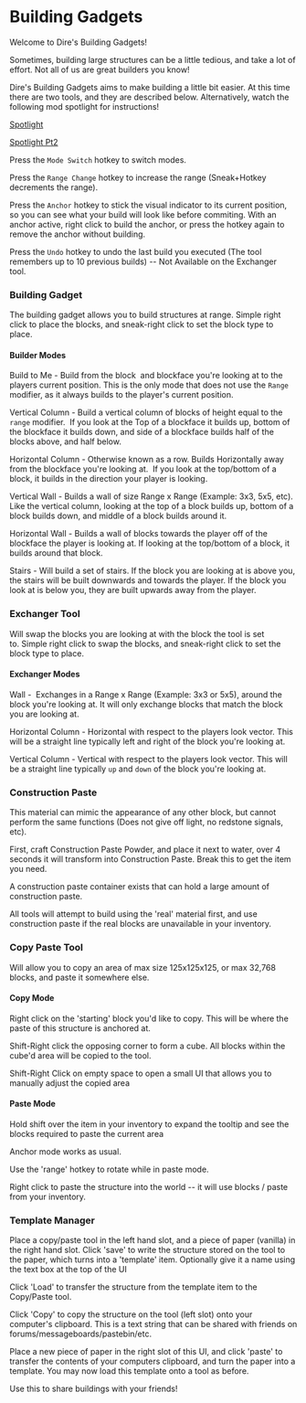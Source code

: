 # Building Gadgets
Welcome to Dire's Building Gadgets!

Sometimes, building large structures can be a little tedious, and take a lot of effort. Not all of us are great builders you know!

Dire's Building Gadgets aims to make building a little bit easier. At this time there are two tools, and they are described below. Alternatively, watch the following mod spotlight for instructions!

[Spotlight](https://youtu.be/D4Ib4h7aTSk)

[Spotlight Pt2](https://youtu.be/JS1Xx_kwQQ0)

Press the `Mode Switch` hotkey to switch modes.

Press the `Range Change` hotkey to increase the range (Sneak+Hotkey decrements the range). 

Press the `Anchor` hotkey to stick the visual indicator to its current position, so you can see what your build will look like before commiting. With an anchor active, right click to build the anchor, or press the hotkey again to remove the anchor without building.

Press the `Undo` hotkey to undo the last build you executed (The tool remembers up to 10 previous builds) -- Not Available on the Exchanger tool. 

### Building Gadget

The building gadget allows you to build structures at range. Simple right click to place the blocks, and sneak-right click to set the block type to place. 

#### Builder Modes

Build to Me - Build from the block  and blockface you're looking at to the players current position. This is the only mode that does not use the `Range` modifier, as it always builds to the player's current position. 

Vertical Column - Build a vertical column of blocks of height equal to the `range` modifier.  If you look at the Top of a blockface it builds up, bottom of the blockface it builds down, and side of a blockface builds half of the blocks above, and half below. 

Horizontal Column - Otherwise known as a row. Builds Horizontally away from the blockface you're looking at.  If you look at the top/bottom of a block, it builds in the direction your player is looking. 

Vertical Wall - Builds a wall of size Range x Range (Example: 3x3, 5x5, etc). Like the vertical column, looking at the top of a block builds up, bottom of a block builds down, and middle of a block builds around it. 

Horizontal Wall - Builds a wall of blocks towards the player off of the blockface the player is looking at. If looking at the top/bottom of a block, it builds around that block. 

Stairs - Will build a set of stairs. If the block you are looking at is above you, the stairs will be built downwards and towards the player. If the block you look at is below you, they are built upwards away from the player. 

### Exchanger Tool

Will swap the blocks you are looking at with the block the tool is set to. Simple right click to swap the blocks, and sneak-right click to set the block type to place. 

#### Exchanger Modes

Wall -  Exchanges in a Range x Range (Example: 3x3 or 5x5), around the block you're looking at. It will only exchange blocks that match the block you are looking at. 

Horizontal Column - Horizontal with respect to the players look vector. This will be a straight line typically left and right of the block you're looking at. 

Vertical Column - Vertical with respect to the players look vector. This will be a straight line typically `up` and `down` of the block you're looking at.

### Construction Paste

This material can mimic the appearance of any other block, but cannot perform the same functions (Does not give off light, no redstone signals, etc).

First, craft Construction Paste Powder, and place it next to water, over 4 seconds it will transform into Construction Paste. Break this to get the item you need.

A construction paste container exists that can hold a large amount of construction paste.

All tools will attempt to build using the 'real' material first, and use construction paste if the real blocks are unavailable in your inventory.

### Copy Paste Tool
Will allow you to copy an area of max size 125x125x125, or max 32,768 blocks, and paste it somewhere else.

#### Copy Mode
Right click on the 'starting' block you'd like to copy. This will be where the paste of this structure is anchored at.

Shift-Right click the opposing corner to form a cube. All blocks within the cube'd area will be copied to the tool.

Shift-Right Click on empty space to open a small UI that allows you to manually adjust the copied area

#### Paste Mode

Hold shift over the item in your inventory to expand the tooltip and see the blocks required to paste the current area

Anchor mode works as usual.

Use the 'range' hotkey to rotate while in paste mode.

Right click to paste the structure into the world -- it will use blocks / paste from your inventory.


### Template Manager

Place a copy/paste tool in the left hand slot, and a piece of paper (vanilla) in the right hand slot. Click 'save' to write the structure stored on the tool to the paper, which turns into a 'template' item.
Optionally give it a name using the text box at the top of the UI

Click 'Load' to transfer the structure from the template item to the Copy/Paste tool.

Click 'Copy' to copy the structure on the tool (left slot) onto your computer's clipboard. This is a text string that can be shared with friends on forums/messageboards/pastebin/etc.

Place a new piece of paper in the right slot of this UI, and click 'paste' to transfer the contents of your computers clipboard, and turn the paper into a template. You may now load this template onto a tool as before.

Use this to share buildings with your friends!
